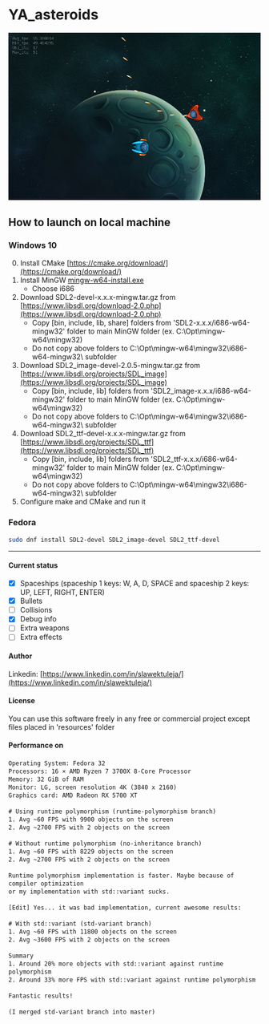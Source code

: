 # YA_asteroids

![s1](screenshots/s1.png)

## How to launch on local machine

### Windows 10

0. Install CMake [https://cmake.org/download/](https://cmake.org/download/)
1. Install MinGW [mingw-w64-install.exe](http://sourceforge.net/projects/mingw-w64/files/Toolchains%20targetting%20Win32/Personal%20Builds/mingw-builds/installer/mingw-w64-install.exe/download)
   - Choose i686
2. Download SDL2-devel-x.x.x-mingw.tar.gz from [https://www.libsdl.org/download-2.0.php](https://www.libsdl.org/download-2.0.php)
   - Copy \[bin, include, lib, share\] folders from 'SDL2-x.x.x/i686-w64-mingw32' folder to main MinGW folder (ex. C:\Opt\mingw-w64\mingw32)
   - Do not copy above folders to C:\Opt\mingw-w64\mingw32\i686-w64-mingw32\ subfolder
3. Download SDL2_image-devel-2.0.5-mingw.tar.gz from [https://www.libsdl.org/projects/SDL_image](https://www.libsdl.org/projects/SDL_image)
   - Copy \[bin, include, lib\] folders from 'SDL2_image-x.x.x/i686-w64-mingw32' folder to main MinGW folder (ex. C:\Opt\mingw-w64\mingw32)
   - Do not copy above folders to C:\Opt\mingw-w64\mingw32\i686-w64-mingw32\ subfolder
4. Download SDL2_ttf-devel-x.x.x-mingw.tar.gz from [https://www.libsdl.org/projects/SDL_ttf](https://www.libsdl.org/projects/SDL_ttf)
   - Copy \[bin, include, lib\] folders from 'SDL2_ttf-x.x.x/i686-w64-mingw32' folder to main MinGW folder (ex. C:\Opt\mingw-w64\mingw32)
   - Do not copy above folders to C:\Opt\mingw-w64\mingw32\i686-w64-mingw32\ subfolder
5. Configure make and CMake and run it

### Fedora

```bash
sudo dnf install SDL2-devel SDL2_image-devel SDL2_ttf-devel
```

---

#### Current status

- [x] Spaceships (spaceship 1 keys: W, A, D, SPACE and spaceship 2 keys: UP, LEFT, RIGHT, ENTER)
- [x] Bullets
- [ ] Collisions
- [x] Debug info
- [ ] Extra weapons
- [ ] Extra effects

#### Author

Linkedin: [https://www.linkedin.com/in/slawektuleja/](https://www.linkedin.com/in/slawektuleja/)

#### License

You can use this software freely in any free or commercial project except files placed in 'resources' folder


#### Performance on
    
    Operating System: Fedora 32
    Processors: 16 × AMD Ryzen 7 3700X 8-Core Processor
    Memory: 32 GiB of RAM
    Monitor: LG, screen resolution 4K (3840 x 2160)
    Graphics card: AMD Radeon RX 5700 XT

    # Using runtime polymorphism (runtime-polymorphism branch)
    1. Avg ~60 FPS with 9900 objects on the screen
    2. Avg ~2700 FPS with 2 objects on the screen
    
    # Without runtime polymorphism (no-inheritance branch)
    1. Avg ~60 FPS with 8229 objects on the screen
    2. Avg ~2700 FPS with 2 objects on the screen
    
    Runtime polymorphism implementation is faster. Maybe because of compiler optimization
    or my implementation with std::variant sucks.
    
    [Edit] Yes... it was bad implementation, current awesome results:
    
    # With std::variant (std-variant branch)
    1. Avg ~60 FPS with 11800 objects on the screen
    2. Avg ~3600 FPS with 2 objects on the screen
    
    Summary
    1. Around 20% more objects with std::variant against runtime polymorphism
    2. Around 33% more FPS with std::variant against runtime polymorphism
    
    Fantastic results!
    
    (I merged std-variant branch into master)
    
